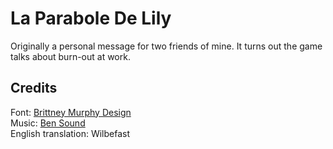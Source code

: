 # La Parabole De Lily

Originally a personal message for two friends of mine. It turns out the game talks about burn-out at work.

## Credits

Font: [Brittney Murphy Design](https://brittneymurphydesign.com/)  
Music: [Ben Sound](https://www.bensound.com)  
English translation: Wilbefast
